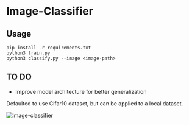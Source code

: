# Image-Classifier
## Usage
```
pip install -r requirements.txt
python3 train.py
python3 classify.py --image <image-path>
```

## TO DO
* Improve model architecture for better generalization

Defaulted to use Cifar10 dataset, but can be applied to a local dataset.

![image-classifier](https://user-images.githubusercontent.com/36581610/52970211-063d7700-3381-11e9-96fd-9d517f11267b.PNG)
